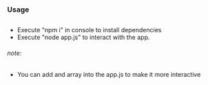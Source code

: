 ### Usage

## 
- Execute "npm i" in console to install dependencies
- Execute "node app.js" to interact with the app.


###### note: 
- You can add and array into the app.js to make it more interactive
